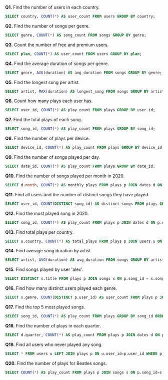 **Q1.** Find the number of users in each country.
```sql
SELECT country, COUNT(*) AS user_count FROM users GROUP BY country;
```

**Q2.** Find the number of songs per genre.
```sql
SELECT genre, COUNT(*) AS song_count FROM songs GROUP BY genre;
```

**Q3.** Count the number of free and premium users.
```sql
SELECT plan, COUNT(*) AS user_count FROM users GROUP BY plan;
```

**Q4.** Find the average duration of songs per genre.
```sql
SELECT genre, AVG(duration) AS avg_duration FROM songs GROUP BY genre;
```

**Q5.** Find the longest song per artist.
```sql
SELECT artist, MAX(duration) AS longest_song FROM songs GROUP BY artist;
```

**Q6.** Count how many plays each user has.
```sql
SELECT user_id, COUNT(*) AS play_count FROM plays GROUP BY user_id;
```

**Q7.** Find the total plays of each song.
```sql
SELECT song_id, COUNT(*) AS play_count FROM plays GROUP BY song_id;
```

**Q8.** Find the number of plays per device.
```sql
SELECT device_id, COUNT(*) AS play_count FROM plays GROUP BY device_id;
```

**Q9.** Find the number of songs played per day.
```sql
SELECT date_id, COUNT(*) AS play_count FROM plays GROUP BY date_id;
```

**Q10.** Find the number of songs played per month in 2020.
```sql
SELECT d.month, COUNT(*) AS monthly_plays FROM plays p JOIN dates d ON p.date_id = d.date_id WHERE d.year=2020 GROUP BY d.month;
```

**Q11.** Find all users and the number of distinct songs they have played.
```sql
SELECT user_id, COUNT(DISTINCT song_id) AS distinct_songs FROM plays GROUP BY user_id;
```

**Q12.** Find the most played song in 2020.
```sql
SELECT song_id, COUNT(*) AS play_count FROM plays p JOIN dates d ON p.date_id=d.date_id WHERE d.year=2020 GROUP BY song_id ORDER BY play_count DESC LIMIT 1;
```

**Q13.** Find total plays per country.
```sql
SELECT u.country, COUNT(*) AS total_plays FROM plays p JOIN users u ON p.user_id = u.user_id GROUP BY u.country;
```

**Q14.** Find average song duration by artist.
```sql
SELECT artist, AVG(duration) AS avg_duration FROM songs GROUP BY artist;
```

**Q15.** Find songs played by user 'alex'.
```sql
SELECT DISTINCT s.title FROM plays p JOIN songs s ON p.song_id = s.song_id JOIN users u ON p.user_id = u.user_id WHERE u.user_name='alex';
```

**Q16.** Find how many distinct users played each genre.
```sql
SELECT s.genre, COUNT(DISTINCT p.user_id) AS user_count FROM plays p JOIN songs s ON p.song_id=s.song_id GROUP BY s.genre;
```

**Q17.** Find the top 5 most played songs.
```sql
SELECT song_id, COUNT(*) AS play_count FROM plays GROUP BY song_id ORDER BY play_count DESC LIMIT 5;
```

**Q18.** Find the number of plays in each quarter.
```sql
SELECT d.quarter, COUNT(*) AS play_count FROM plays p JOIN dates d ON p.date_id=d.date_id GROUP BY d.quarter;
```

**Q19.** Find all users who never played any song.
```sql
SELECT * FROM users u LEFT JOIN plays p ON u.user_id=p.user_id WHERE p.play_id IS NULL;
```

**Q20.** Find the number of plays for Beatles songs.
```sql
SELECT COUNT(*) AS play_count FROM plays p JOIN songs s ON p.song_id=s.song_id WHERE s.artist='Beatles';
```